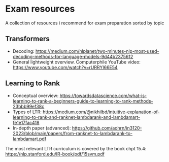# Exam resources

A collection of resources i recommend for exam preparation sorted by topic

## Transformers

- Decoding: https://medium.com/nlplanet/two-minutes-nlp-most-used-decoding-methods-for-language-models-9d44b2375612
- General lightweight overview. Computerphile YouTube video: https://www.youtube.com/watch?v=rURRYI66E54

## Learning to Rank

- Conceptual overview: https://towardsdatascience.com/what-is-learning-to-rank-a-beginners-guide-to-learning-to-rank-methods-23bbb99ef38c
- Types of LTR: https://medium.com/@nikhilbd/intuitive-explanation-of-learning-to-rank-and-ranknet-lambdarank-and-lambdamart-fe1e17fac418
- In-depth paper (advanced): https://github.com/aohrn/in3120-2023/blob/main/papers/from-ranknet-to-lambdarank-to-lambdamart.pdf

The most relevant LTR curriculum is covered by the book chpt 15.4: https://nlp.stanford.edu/IR-book/pdf/15svm.pdf
